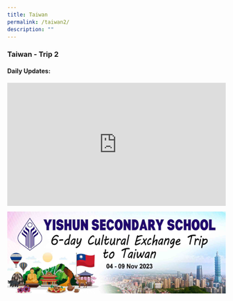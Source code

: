 ```yaml
---
title: Taiwan
permalink: /taiwan2/
description: ""
---
```

### Taiwan - Trip 2

#### Daily Updates:

<style>
  .iframe-container {
    position: relative;
    width: 100%;
    padding-bottom: 56.25%; /* 16:9 aspect ratio (height / width) */
  }

  .iframe-container iframe {
    position: absolute;
    top: 0;
    left: 0;
    width: 100%;
    height: 100%;
  }
</style>


<div class="iframe-container">
  <iframe allowfullscreen="true" frameborder="0" src="https://docs.google.com/presentation/d/e/2PACX-1vSSFNXnZCL8r7ofMe7_TrWQ-atJPXKVOol4dZ9IefKtBF_BEK_AdWjRheIxznFXWVeWG7BdpmALolht/embed?start=true&amp;loop=true&amp;delayms=5000"></iframe>
</div>

![](/images/YSS%20Exp/YSS_Goes_Global/ty12-yss.png)